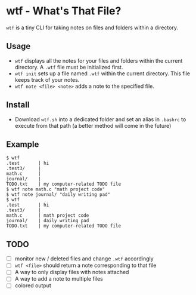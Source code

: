 # wtf - What's That File?
`wtf` is a tiny CLI for taking notes on files and folders within a directory.
## Usage
- `wtf` displays all the notes for your files and folders within the current directory. A `.wtf` file must be initialized first.
- `wtf init` sets up a file named `.wtf` within the current directory. This file keeps track of your notes.
- `wtf note <file> <note>` adds a note to the specified file.
## Install
- Download `wtf.sh` into a dedicated folder and set an alias in `.bashrc` to execute from that path (a better method will come in the future)
## Example
```
$ wtf
.test       | hi
.test3/     |
math.c      |
journal/    |
TODO.txt    | my computer-related TODO file
$ wtf note math.c "math project code" 
$ wtf note journal/ "daily writing pad"
$ wtf
.test       | hi
.test3/     |
math.c      | math project code
journal/    | daily writing pad
TODO.txt    | my computer-related TODO file
```
## TODO
- [ ] monitor new / deleted files and change `.wtf` accordingly
- [ ] `wtf <file>` should return a note corresponding to that file
- [ ] A way to only display files with notes attached
- [ ] A way to add a note to multiple files
- [ ] colored output
